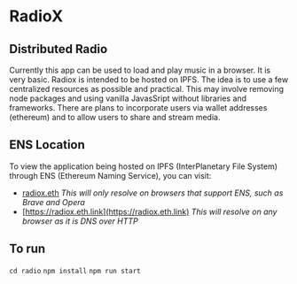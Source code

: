 # RadioX
## Distributed Radio
Currently this app can be used to load and play music in a browser. It is very basic.
Radiox is intended to be hosted on IPFS. The idea is to use a few centralized resources as possible and practical. This may involve removing node packages and using vanilla JavasSript without libraries and frameworks. There are plans to incorporate users via wallet addresses (ethereum) and to allow users to share and stream media.

## ENS Location
To view the application being hosted on IPFS (InterPlanetary File System) through ENS (Ethereum Naming Service), you can visit:
- [radiox.eth](radiox.eth) *This will only resolve on browsers that support ENS, such as Brave and Opera*
- [https://radiox.eth.link](https://radiox.eth.link) *This will resolve on any browser as it is DNS over HTTP*


## To run 
```cd radio```
```npm install```
```npm run start```
